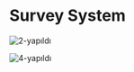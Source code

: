 # Survey System

![2-yapıldı](https://github.com/kutay-oksuzz/Survey-System-React.js---ASP.NET-Web-API/assets/113855499/370ee882-e5d2-4d8d-b3cd-302e5ce5dd1e)

![4-yapıldı](https://github.com/kutay-oksuzz/Survey-System-React.js---ASP.NET-Web-API/assets/113855499/c51d7aa4-f8f2-47fb-96b0-f57d5209c9fc)

